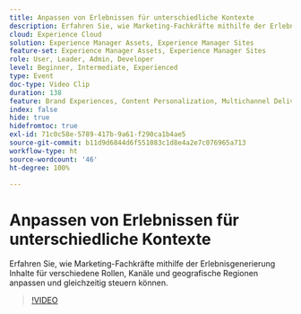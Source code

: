 ```yaml
---
title: Anpassen von Erlebnissen für unterschiedliche Kontexte
description: Erfahren Sie, wie Marketing-Fachkräfte mithilfe der Erlebnisgenerierung Inhalte für verschiedene Rollen, Kanäle und geografische Regionen anpassen und gleichzeitig steuern können.
cloud: Experience Cloud
solution: Experience Manager Assets, Experience Manager Sites
feature-set: Experience Manager Assets, Experience Manager Sites
role: User, Leader, Admin, Developer
level: Beginner, Intermediate, Experienced
type: Event
doc-type: Video Clip
duration: 138
feature: Brand Experiences, Content Personalization, Multichannel Delivery, Renditions, Templates
index: false
hide: true
hidefromtoc: true
exl-id: 71c0c58e-5789-417b-9a61-f290ca1b4ae5
source-git-commit: b11d9d6844d6f551083c1d8e4a2e7c076965a713
workflow-type: ht
source-wordcount: '46'
ht-degree: 100%

---
```


# Anpassen von Erlebnissen für unterschiedliche Kontexte

Erfahren Sie, wie Marketing-Fachkräfte mithilfe der Erlebnisgenerierung Inhalte für verschiedene Rollen, Kanäle und geografische Regionen anpassen und gleichzeitig steuern können.

>[!VIDEO](https://video.tv.adobe.com/v/3462414/?learn=on&enablevpops&captions=ger)
